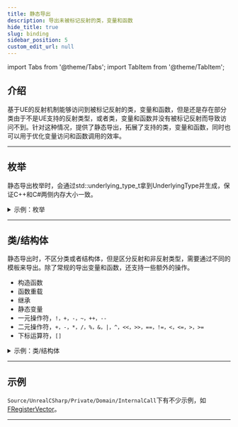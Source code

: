 ```yaml
---
title: 静态导出
description: 导出未被标记反射的类，变量和函数
hide_title: true
slug: binding
sidebar_position: 5
custom_edit_url: null
---
```


import Tabs from '@theme/Tabs';
import TabItem from '@theme/TabItem';

## 介绍

基于UE的反射机制能够访问到被标记反射的类，变量和函数，但是还是存在部分类由于不是UE支持的反射类型，或者类，变量和函数并没有被标记反射而导致访问不到。针对这种情况，提供了静态导出，拓展了支持的类，变量和函数，同时也可以用于优化变量访问和函数调用的效率。

---

## 枚举

静态导出枚举时，会通过std::underlying_type_t拿到UnderlyingType并生成，保证C++和C#两侧内存大小一致。

<details>

<summary>示例：枚举</summary>

<Tabs>

<TabItem value="raw" label="raw" default>

```cpp
enum ERawTestEnum
{
	RawTestEnumZero,
	RawTestEnumOne,
	RawTestEnumTwo
};
```

</TabItem>

<TabItem value="binding" label="binding">

```cpp
BINDING_PROJECT_ENUM(ERawTestEnum)

struct FRegisterRawTestEnum
{
	FRegisterRawTestEnum()
	{
		TBindingEnumBuilder<ERawTestEnum>()
			.Enumerator("RawTestEnumZero", ERawTestEnum::RawTestEnumZero)
			.Enumerator("RawTestEnumOne", ERawTestEnum::RawTestEnumOne)
			.Enumerator("RawTestEnumTwo", ERawTestEnum::RawTestEnumTwo)
			.Register();
	}
};

static FRegisterRawTestEnum RegisterRawTestEnum;
```

</TabItem>

</Tabs>

</details>

---

## 类/结构体

静态导出时，不区分类或者结构体，但是区分反射和非反射类型，需要通过不同的模板来导出。除了常规的导出变量和函数，还支持一些额外的操作。

- 构造函数
- 函数重载
- 继承
- 静态变量
- 一元操作符，`!，+，-，~，++，--`
- 二元操作符，`+，-，*，/，%，&，|，^，<<，>>，==，!=，<，<=，>，>=`
- 下标运算符，`[]`

<details>

<summary>示例：类/结构体</summary>

<Tabs>

<TabItem value="raw" label="raw" default>

```cpp
#pragma once

class FTestBindingFunction
{
public:
	FTestBindingFunction();

public:
	void SetInt32ValueFunction(int32 InInt32Value);

	int32 GetInt32ValueFunction() const;

	void OutInt32ValueFunction(int32& OutInt32Value) const;

public:
	int32 Int32Value;
};
```

</TabItem>

<TabItem value="binding" label="binding">

```cpp
BINDING_PROJECT_CLASS(FTestBindingFunction)

struct FRegisterTestBindingFunction
{
	FRegisterTestBindingFunction()
	{
		TBindingClassBuilder<FTestBindingFunction>(NAMESPACE_BINDING)
			.Property("Int32Value", BINDING_PROPERTY(&FTestBindingFunction::Int32Value))
			.Function("SetInt32ValueFunction", BINDING_FUNCTION(&FTestBindingFunction::SetInt32ValueFunction))
			.Function("GetInt32ValueFunction", BINDING_FUNCTION(&FTestBindingFunction::GetInt32ValueFunction))
			.Function("OutInt32ValueFunction", BINDING_FUNCTION(&FTestBindingFunction::OutInt32ValueFunction))
			.Register();
	}
};

static FRegisterTestBindingFunction RegisterTestBindingFunction;
```

</TabItem>

</Tabs>

</details>

---

## 示例

```Source/UnrealCSharp/Private/Domain/InternalCall```下有不少示例，如[FRegisterVector](https://github.com/crazytuzi/UnrealCSharp/blob/main/Source/UnrealCSharp/Private/Domain/InternalCall/FRegisterVector.cpp)。

---

